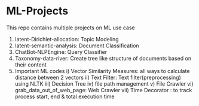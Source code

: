 # ML-Projects
This repo contains multiple projects on ML use case

1. latent-Dirichlet-allocation: Topic Modeling
2. latent-semantic-analysis: Document Classification 
3. ChatBot-NLPEngine: Query Classifier 
4. Taxonomy-data-river: Create tree like structure of documents based on their content 
5. Important ML codes
        i)    Vector Similarity Measures: all ways to calculate distance between 2 vectors 
        ii)   Text Filter: Text filter(preprocessing) using NLTK
        iii)  Decision Tree
        iv)   file path management 
        v)    File Crawler 
        vi)   grab_data_out_of_web_page: Web Crawler
        vii)  Time Decorator : to track process start, end & total execution time 
        
